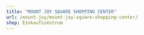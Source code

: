 ```yaml
---
title: "MOUNT JOY SQUARE SHOPPING CENTER"
url: /mount-joy/mount-joy-square-shopping-center/
shop: Einkaufszentrum
---
```

